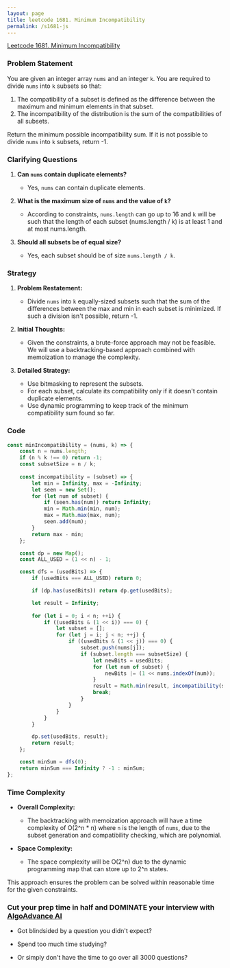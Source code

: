 ```yaml
---
layout: page
title: leetcode 1681. Minimum Incompatibility
permalink: /s1681-js
---
```

[Leetcode 1681. Minimum Incompatibility](https://algoadvance.github.io/algoadvance/l1681)
### Problem Statement

You are given an integer array `nums` and an integer `k`. You are required to divide `nums` into `k` subsets so that:

1. The compatibility of a subset is defined as the difference between the maximum and minimum elements in that subset.
2. The incompatibility of the distribution is the sum of the compatibilities of all subsets.

Return the minimum possible incompatibility sum. If it is not possible to divide `nums` into `k` subsets, return -1.

### Clarifying Questions

1. **Can `nums` contain duplicate elements?**
   - Yes, `nums` can contain duplicate elements.

2. **What is the maximum size of `nums` and the value of `k`?**
   - According to constraints, `nums.length` can go up to 16 and `k` will be such that the length of each subset (nums.length / k) is at least 1 and at most nums.length.

3. **Should all subsets be of equal size?**
   - Yes, each subset should be of size `nums.length / k`.

### Strategy

1. **Problem Restatement:** 
   - Divide `nums` into `k` equally-sized subsets such that the sum of the differences between the max and min in each subset is minimized. If such a division isn't possible, return -1.

2. **Initial Thoughts:**
   - Given the constraints, a brute-force approach may not be feasible. We will use a backtracking-based approach combined with memoization to manage the complexity.

3. **Detailed Strategy:**
   - Use bitmasking to represent the subsets.
   - For each subset, calculate its compatibility only if it doesn't contain duplicate elements.
   - Use dynamic programming to keep track of the minimum compatibility sum found so far.

### Code

```javascript
const minIncompatibility = (nums, k) => {
    const n = nums.length;
    if (n % k !== 0) return -1;
    const subsetSize = n / k;
    
    const incompatibility = (subset) => {
        let min = Infinity, max = -Infinity;
        let seen = new Set();
        for (let num of subset) {
            if (seen.has(num)) return Infinity;
            min = Math.min(min, num);
            max = Math.max(max, num);
            seen.add(num);
        }
        return max - min;
    };

    const dp = new Map();
    const ALL_USED = (1 << n) - 1;

    const dfs = (usedBits) => {
        if (usedBits === ALL_USED) return 0;

        if (dp.has(usedBits)) return dp.get(usedBits);

        let result = Infinity;
        
        for (let i = 0; i < n; ++i) {
            if ((usedBits & (1 << i)) === 0) {
                let subset = [];
                for (let j = i; j < n; ++j) {
                    if ((usedBits & (1 << j)) === 0) {
                        subset.push(nums[j]);
                        if (subset.length === subsetSize) {
                            let newBits = usedBits;
                            for (let num of subset) {
                                newBits |= (1 << nums.indexOf(num));
                            }
                            result = Math.min(result, incompatibility(subset) + dfs(newBits));
                            break;
                        }
                    }
                }
            }
        }

        dp.set(usedBits, result);
        return result;
    };

    const minSum = dfs(0);
    return minSum === Infinity ? -1 : minSum;
};
```

### Time Complexity

- **Overall Complexity:**
  - The backtracking with memoization approach will have a time complexity of O(2^n * n) where `n` is the length of `nums`, due to the subset generation and compatibility checking, which are polynomial.

- **Space Complexity:**
  - The space complexity will be O(2^n) due to the dynamic programming map that can store up to 2^n states.

This approach ensures the problem can be solved within reasonable time for the given constraints.


### Cut your prep time in half and DOMINATE your interview with [AlgoAdvance AI](https://algoAdvance.com)

- Got blindsided by a question you didn't expect?

- Spend too much time studying?

- Or simply don't have the time to go over all 3000 questions?

